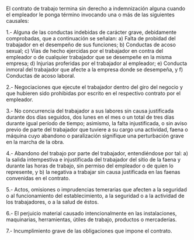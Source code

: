 El contrato de trabajo termina sin derecho a indemnización alguna cuando el empleador le ponga término invocando una o más de las siguientes causales:

1.- Alguna de las conductas indebidas de carácter grave, debidamente comprobadas, que a continuación se señalan:
a) Falta de probidad del trabajador en el desempeño de sus funciones;
b) Conductas de acoso sexual;
c) Vías de hecho ejercidas por el trabajador en contra del empleador o de cualquier trabajador que se desempeñe en la misma empresa;
d) Injurias proferidas por el trabajador al empleador;
e) Conducta inmoral del trabajador que afecte a la empresa donde se desempeña, y
f) Conductas de acoso laboral.

2.- Negociaciones que ejecute el trabajador dentro del giro del negocio y que hubieren sido prohibidas por escrito en el respectivo contrato por el empleador.

3.- No concurrencia del trabajador a sus labores sin causa justificada durante dos días seguidos, dos lunes en el mes o un total de tres días durante igual período de tiempo; asimismo, la falta injustificada, o sin aviso previo de parte del trabajador que tuviere a su cargo una actividad, faena o máquina cuyo abandono o paralización signifique una perturbación grave en la marcha de la obra.

4.- Abandono del trabajo por parte del trabajador, entendiéndose por tal:
a) la salida intempestiva e injustificada del trabajador del sitio de la faena y durante las horas de trabajo, sin permiso del empleador o de quien lo represente, y
b) la negativa a trabajar sin causa justificada en las faenas convenidas en el contrato.

5.- Actos, omisiones o imprudencias temerarias que afecten a la seguridad o al funcionamiento del establecimiento, a la seguridad o a la actividad de los trabajadores, o a la salud de éstos.

6.- El perjuicio material causado intencionalmente en las instalaciones, maquinarias, herramientas, útiles de trabajo, productos o mercaderías.

7.- Incumplimiento grave de las obligaciones que impone el contrato.
